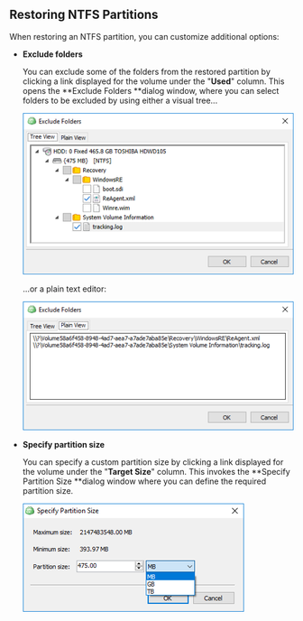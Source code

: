 ## Restoring NTFS Partitions

When restoring an NTFS partition, you can customize additional options:

* **Exclude folders**

  You can exclude some of the folders from the restored partition by clicking a link displayed for the volume under the "**Used**" column. This opens the **Exclude Folders **dialog window, where you can select folders to be excluded by using either a visual tree...

  ![](/assets/ntfs-exclude-folders-dialog.png)

  ...or a plain text editor:

  ![](/assets/ntfs-exclude-folders-dialog-plain-text.png)

* **Specify partition size**

  You can specify a custom partition size by clicking a link displayed for the volume under the "**Target Size**" column. This invokes the **Specify Partition Size **dialog window where you can define the required partition size.

  ![](/assets/ntfs-specify-partition-size-dialog.png)



